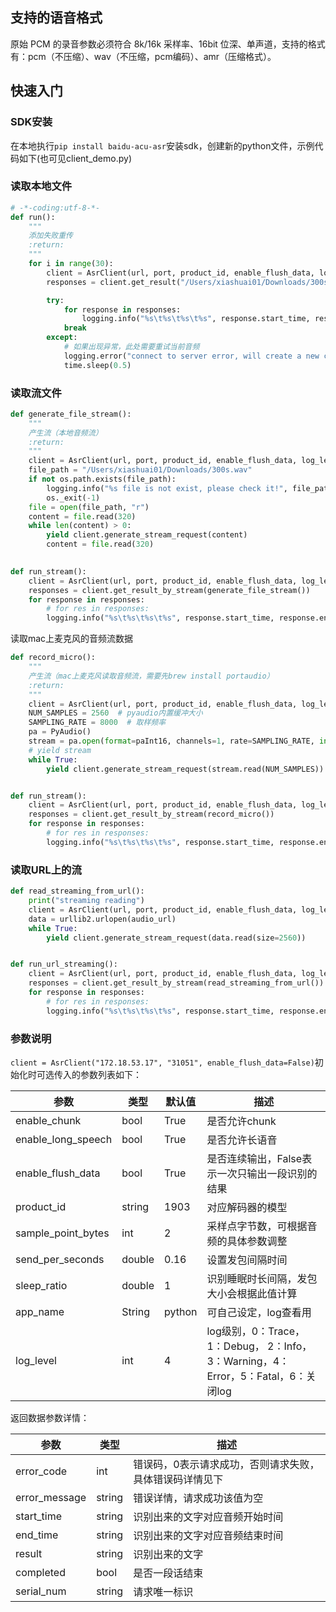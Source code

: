 ## 支持的语音格式
原始 PCM 的录音参数必须符合 8k/16k 采样率、16bit 位深、单声道，支持的格式有：pcm（不压缩）、wav（不压缩，pcm编码）、amr（压缩格式）。
## 快速入门
### SDK安装
在本地执行`pip install baidu-acu-asr`安装sdk，创建新的python文件，示例代码如下(也可见client_demo.py)
### 读取本地文件
```python
# -*-coding:utf-8-*-
def run():
    """
    添加失败重传
    :return:
    """
    for i in range(30):
        client = AsrClient(url, port, product_id, enable_flush_data, log_level=log_level)
        responses = client.get_result("/Users/xiashuai01/Downloads/300s.wav")

        try:
            for response in responses:
                logging.info("%s\t%s\t%s\t%s", response.start_time, response.end_time, response.result, response.serial_num)
            break
        except:
            # 如果出现异常，此处需要重试当前音频
            logging.error("connect to server error, will create a new channel and retry audio! times : %d", i + 1)
            time.sleep(0.5)
```

### 读取流文件
```python
def generate_file_stream():
    """
    产生流（本地音频流）
    :return:
    """
    client = AsrClient(url, port, product_id, enable_flush_data, log_level=log_level, send_per_seconds=0.16)
    file_path = "/Users/xiashuai01/Downloads/300s.wav"
    if not os.path.exists(file_path):
        logging.info("%s file is not exist, please check it!", file_path)
        os._exit(-1)
    file = open(file_path, "r")
    content = file.read(320)
    while len(content) > 0:
        yield client.generate_stream_request(content)
        content = file.read(320)
        

def run_stream():
    client = AsrClient(url, port, product_id, enable_flush_data, log_level=log_level)
    responses = client.get_result_by_stream(generate_file_stream())
    for response in responses:
        # for res in responses:
        logging.info("%s\t%s\t%s\t%s", response.start_time, response.end_time, response.result, response.serial_num)
``` 
读取mac上麦克风的音频流数据
```python
def record_micro():
    """
    产生流（mac上麦克风读取音频流，需要先brew install portaudio）
    :return:
    """
    client = AsrClient(url, port, product_id, enable_flush_data, log_level=log_level)
    NUM_SAMPLES = 2560  # pyaudio内置缓冲大小
    SAMPLING_RATE = 8000  # 取样频率
    pa = PyAudio()
    stream = pa.open(format=paInt16, channels=1, rate=SAMPLING_RATE, input=True, frames_per_buffer=NUM_SAMPLES)
    # yield stream
    while True:
        yield client.generate_stream_request(stream.read(NUM_SAMPLES))


def run_stream():
    client = AsrClient(url, port, product_id, enable_flush_data, log_level=log_level)
    responses = client.get_result_by_stream(record_micro())
    for response in responses:
        # for res in responses:
        logging.info("%s\t%s\t%s\t%s", response.start_time, response.end_time, response.result, response.serial_num)
```

### 读取URL上的流
```python
def read_streaming_from_url():
    print("streaming reading")
    client = AsrClient(url, port, product_id, enable_flush_data, log_level=log_level)
    data = urllib2.urlopen(audio_url)
    while True:
        yield client.generate_stream_request(data.read(size=2560))


def run_url_streaming():
    client = AsrClient(url, port, product_id, enable_flush_data, log_level=log_level)
    responses = client.get_result_by_stream(read_streaming_from_url())
    for response in responses:
        # for res in responses:
        logging.info("%s\t%s\t%s\t%s", response.start_time, response.end_time, response.result, response.serial_num)
```

### 参数说明

`client = AsrClient("172.18.53.17", "31051", enable_flush_data=False)`初始化时可选传入的参数列表如下：

|参数| 类型 | 默认值 | 描述 |
|---|---|---|---|
| enable_chunk | bool | True | 是否允许chunk | 
| enable_long_speech | bool | True | 是否允许长语音 | 
| enable_flush_data | bool | True | 是否连续输出，False表示一次只输出一段识别的结果 | 
| product_id | string | 1903 | 对应解码器的模型 |
| sample_point_bytes | int | 2 | 采样点字节数，可根据音频的具体参数调整 |
| send_per_seconds | double | 0.16 | 设置发包间隔时间 |
| sleep_ratio | double  | 1 | 识别睡眠时长间隔，发包大小会根据此值计算 |
| app_name | String  | python | 可自己设定，log查看用 |
| log_level | int  | 4 | log级别，0：Trace，1：Debug， 2：Info，3：Warning，4：Error，5：Fatal，6：关闭log |


返回数据参数详情：

|参数| 类型  | 描述 |
|---|---|---|
| error_code | int | 错误码，0表示请求成功，否则请求失败，具体错误码详情见下 | 
| error_message | string | 错误详情，请求成功该值为空 |
| start_time | string | 识别出来的文字对应音频开始时间 |
| end_time | string | 识别出来的文字对应音频结束时间 |
| result | string | 识别出来的文字 |
| completed | bool | 是否一段话结束 |
| serial_num | string| 请求唯一标识 |